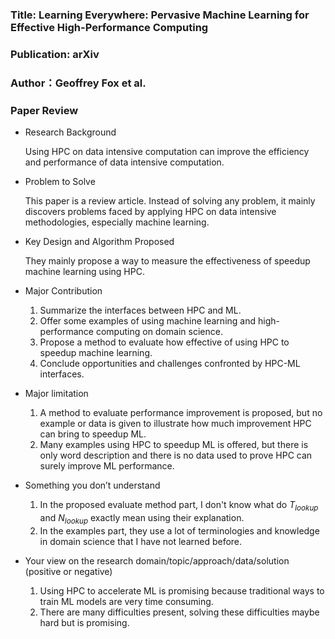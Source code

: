 
### Title: Learning Everywhere: Pervasive Machine Learning for Effective High-Performance Computing

### Publication: arXiv

### Author：Geoffrey Fox et al.


### Paper Review
- Research Background

    Using HPC on data intensive computation can improve the efficiency and performance of data intensive computation.

- Problem to Solve

    This paper is a review article. Instead of solving any problem, it mainly discovers problems faced by applying HPC on data intensive methodologies, especially machine learning.

- Key Design and Algorithm Proposed

    They mainly propose a way to measure the effectiveness of speedup machine learning using HPC.

- Major Contribution

    1. Summarize the interfaces between HPC and ML.
    2. Offer some examples of using machine learning and high-performance computing on domain science.
    3. Propose a method to evaluate how effective of using HPC to speedup machine learning.
    4. Conclude opportunities and challenges confronted by HPC-ML interfaces.

- Major limitation

    1. A method to evaluate performance improvement is proposed, but no example or data is given to illustrate how much improvement HPC can bring to speedup ML.
    2. Many examples using HPC to speedup ML is offered, but there is only word description and there is no data used to prove HPC can surely improve ML performance.

- Something you don’t understand

    1. In the proposed evaluate method part, I don't know what do *T<sub>lookup</sub>* and *N<sub>lookup</sub>* exactly mean using their explanation.
    2. In the examples part, they use a lot of terminologies and knowledge in domain science that I have not learned before.

- Your view on the research domain/topic/approach/data/solution  (positive or negative)

    1. Using HPC to accelerate ML is promising because traditional ways to train ML models are very time consuming.
    2. There are many difficulties present, solving these difficulties maybe hard but is promising.

